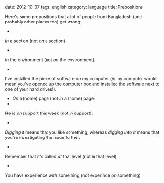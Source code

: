 date:    2012-10-07
tags: english
category: language
title: Prepositions

Here's some prepositions that a lot of people from Bangladesh
(and probably other places too) get wrong:


-
<cite>In</cite> a section (not <em>on</em> a section)

-
<cite>In</cite> the environment (not <em>on</em> the environment).

-
I've installed the piece of software <cite>on</cite> my
computer (<em>in</em> my computer would mean you've opened
up the computer box and installed the software next to one of
your hard drives!).

-  <cite>On</cite> a (home) page (not <em>in</em> a (home) page)
-
He is <cite>on</cite> support this week (not <em>in</em>
support).

-
<cite>Digging it</cite> means that you like something,
whereas <cite>digging into it</cite> means that you're
investigating the issue further.

-
Remember that it's called <em>at</em> that level (not
<em>in</em> that level).

-
You have experience <cite>with</cite> something (not experince
<em>on</em> something)


